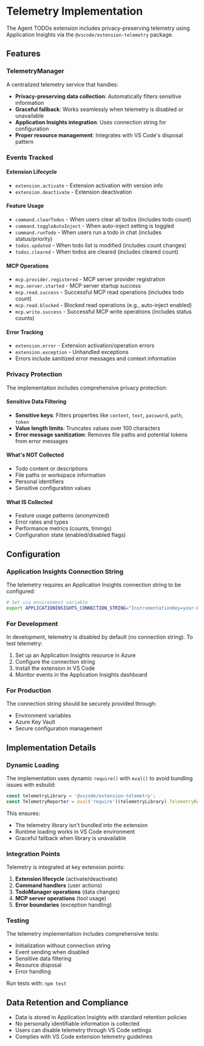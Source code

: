 # Telemetry Implementation

The Agent TODOs extension includes privacy-preserving telemetry using Application Insights via the `@vscode/extension-telemetry` package.

## Features

### TelemetryManager

A centralized telemetry service that handles:

- **Privacy-preserving data collection**: Automatically filters sensitive information
- **Graceful fallback**: Works seamlessly when telemetry is disabled or unavailable
- **Application Insights integration**: Uses connection string for configuration
- **Proper resource management**: Integrates with VS Code's disposal pattern

### Events Tracked

#### Extension Lifecycle
- `extension.activate` - Extension activation with version info
- `extension.deactivate` - Extension deactivation

#### Feature Usage
- `command.clearTodos` - When users clear all todos (includes todo count)
- `command.toggleAutoInject` - When auto-inject setting is toggled
- `command.runTodo` - When users run a todo in chat (includes status/priority)
- `todos.updated` - When todo list is modified (includes count changes)
- `todos.cleared` - When todos are cleared (includes cleared count)

#### MCP Operations
- `mcp.provider.registered` - MCP server provider registration
- `mcp.server.started` - MCP server startup success
- `mcp.read.success` - Successful MCP read operations (includes todo count)
- `mcp.read.blocked` - Blocked read operations (e.g., auto-inject enabled)
- `mcp.write.success` - Successful MCP write operations (includes status counts)

#### Error Tracking
- `extension.error` - Extension activation/operation errors
- `extension.exception` - Unhandled exceptions
- Errors include sanitized error messages and context information

### Privacy Protection

The implementation includes comprehensive privacy protection:

#### Sensitive Data Filtering
- **Sensitive keys**: Filters properties like `content`, `text`, `password`, `path`, `token`
- **Value length limits**: Truncates values over 100 characters
- **Error message sanitization**: Removes file paths and potential tokens from error messages

#### What's NOT Collected
- Todo content or descriptions
- File paths or workspace information
- Personal identifiers
- Sensitive configuration values

#### What IS Collected
- Feature usage patterns (anonymized)
- Error rates and types
- Performance metrics (counts, timings)
- Configuration state (enabled/disabled flags)

## Configuration

### Application Insights Connection String

The telemetry requires an Application Insights connection string to be configured:

```bash
# Set via environment variable
export APPLICATIONINSIGHTS_CONNECTION_STRING="InstrumentationKey=your-key-here;IngestionEndpoint=https://your-region.in.applicationinsights.azure.com/"
```

### For Development

In development, telemetry is disabled by default (no connection string). To test telemetry:

1. Set up an Application Insights resource in Azure
2. Configure the connection string
3. Install the extension in VS Code
4. Monitor events in the Application Insights dashboard

### For Production

The connection string should be securely provided through:
- Environment variables
- Azure Key Vault
- Secure configuration management

## Implementation Details

### Dynamic Loading

The implementation uses dynamic `require()` with `eval()` to avoid bundling issues with esbuild:

```typescript
const telemetryLibrary = '@vscode/extension-telemetry';
const TelemetryReporter = eval('require')(telemetryLibrary).TelemetryReporter;
```

This ensures:
- The telemetry library isn't bundled into the extension
- Runtime loading works in VS Code environment
- Graceful fallback when library is unavailable

### Integration Points

Telemetry is integrated at key extension points:

1. **Extension lifecycle** (activate/deactivate)
2. **Command handlers** (user actions)
3. **TodoManager operations** (data changes)
4. **MCP server operations** (tool usage)
5. **Error boundaries** (exception handling)

### Testing

The telemetry implementation includes comprehensive tests:

- Initialization without connection string
- Event sending when disabled
- Sensitive data filtering
- Resource disposal
- Error handling

Run tests with: `npm test`

## Data Retention and Compliance

- Data is stored in Application Insights with standard retention policies
- No personally identifiable information is collected
- Users can disable telemetry through VS Code settings
- Complies with VS Code extension telemetry guidelines